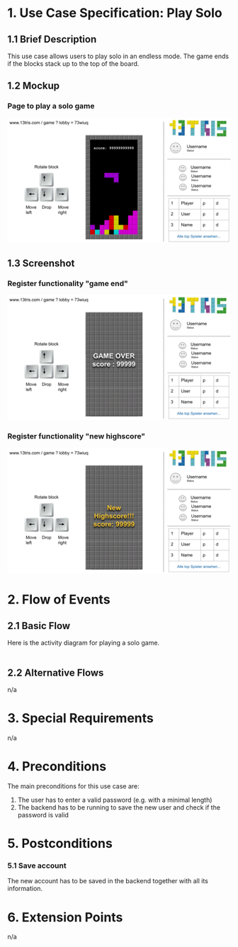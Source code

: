# 1. Use Case Specification: Play Solo

## 1.1 Brief Description
This use case allows users to play solo in an endless mode.
The game ends if the blocks stack up to the top of the board.

## 1.2 Mockup 
### Page to play a solo game
![Mockup solo game](../design/solo-game-mode.svg)

## 1.3 Screenshot
### Register functionality "game end"
![Solo game functionality "game end"](../design/solo-mode-end.svg)

### Register functionality "new highscore"
![Solo game functionality "highscore"](../design/solo-mode-highscore.svg)

# 2. Flow of Events

## 2.1 Basic Flow
Here is the activity diagram for playing a solo game.  
![Activity Diagram](./activity-diagrams/solo-game-activity.svg)

## 2.2 Alternative Flows
n/a

# 3. Special Requirements
n/a

# 4. Preconditions
The main preconditions for this use case are:
1. The user has to enter a valid password (e.g. with a minimal length)
2. The backend has to be running to save the new user and check if the password is valid

# 5. Postconditions

### 5.1 Save account
The new account has to be saved in the backend together with all its information.

# 6. Extension Points
n/a
